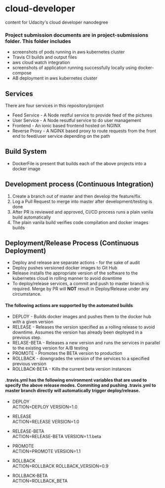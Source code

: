 #   cloud-developer
content for Udacity's cloud developer nanodegree

### Project submission documents are in project-submissions folder. This folder includes
 * screenshots of pods running in aws kubernetes cluster
 * Travis CI builds and output files
 * aws cloud watch integration
 * screenshots of application running successfully locally using docker-compose
 * AB deployment in aws kubernetes cluster

## Services
There are four services in this repository/project
* Feed Service - A Node restful service to provide feed of the pictures
* User Service - A Node resutful service to do user management
* Frontend - An ionic based frontend hosted on NGINX
* Reverse Proxy - A NGINX based proxy to route requests from the front end to feed/user service depending on the path

## Build System
* DockerFile is present that builds each of the above projects into a docker image

## Development process (Continuous Integration)
1. Create a branch out of master and then develop the feature/fix. 
1. Log a Pull Request to merge into master after development/testing is done
1. After PR is reviewed and approved, CI/CD process runs a plain vanila build automatically
1. The plain vanila build verifies code compilation and docker images builds

## Deployment/Release Process (Continuous Deployment)
* Deploy and release are separate actions - for the sake of audit
* Deploy pushes versioned docker images to Git Hub
* Release installs the appropriate version of the software to the kubernetes cloud in rolling manner to avoid downtime
* To deploy/release services, a commit and push to master branch is required. Merge by PR will **NOT** result in Deploy/Release under any circumstance. 

#### The following actions are supported by the automated builds
* DEPLOY - Builds docker images and pushes them to the docker hub with a given version
* RELEASE - Releases the version specified as a rolling release to avoid downtime. Assumes the version has already been deployed in a previous step.
* RELASE-BETA - Releases a new version and runs the services in parallel to the existing version for A/B testing
* PROMOTE - Promotes the BETA version to production
* ROLLBACK - downgrades the version of the services to a specified previous version
* ROLLBACK-BETA - Kills the current beta version instances

#### .travis.yml has the following environment variables that are used to specify the above release modes. Commiting and pushing .travis.yml to master branch directly will automatically trigger deploy/release.
* DEPLOY <br/>
ACTION=DEPLOY VERSION=1.0

* RELEASE <br/>
ACTION=RELEASE VERSION=1.0

* RELEASE-BETA <br/>
ACTION=RELEASE-BETA VERSION=1.1.beta

* PROMOTE <br/>
ACTION=PROMOTE VERSION=1.1

* ROLLBACK <br/>
ACTION=ROLLBACK ROLLBACK_VERSION=0.9

* ROLLBACK-BETA <br/>
ACTION=ROLLBACK_BETA 

